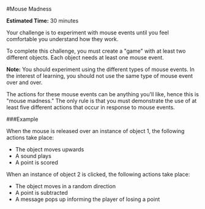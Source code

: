 #Mouse Madness

**Estimated Time:** 30 minutes

Your challenge is to experiment with mouse events until you feel comfortable you understand how they work.

To complete this challenge, you must create a "game" with at least two different objects. Each object needs at least one mouse event.

**Note:** You should experiment using the different types of mouse events. In the interest of learning, you should not use the same type of mouse event over and over.

The actions for these mouse events can be anything you'll like, hence this is "mouse madness." The only rule is that you must demonstrate the use of at least five different actions that occur in response to mouse events.

###Example

When the mouse is released over an instance of object 1, the following actions take place:

* The object moves upwards
* A sound plays
* A point is scored

When an instance of object 2 is clicked, the following actions take place:

* The object moves in a random direction
* A point is subtracted
* A message pops up informing the player of losing a point
